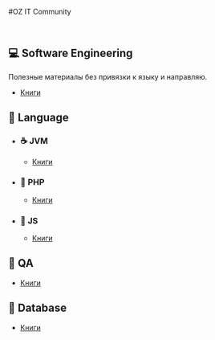 #OZ IT Community

<br/>

## 💻 Software Engineering 
Полезные материалы без привязки к языку и направляю.
- [Книги](https://github.com/oz-it-team/oz-it-team.github.io/blob/main/Software%20Engineering/books.md#%D0%BA%D0%BD%D0%B8%D0%B3%D0%B8)

## 🍦 Language
- ### ☕ JVM
    -  [Книги](https://github.com/oz-it-team/oz-it-team.github.io/blob/main/Language/JVM/books.md)
- ### 🥤 PHP
    - [Книги](https://github.com/oz-it-team/oz-it-team.github.io/blob/main/Language/PHP/books.md)
- ### 🍹 JS
    - [Книги](https://github.com/oz-it-team/oz-it-team.github.io/blob/main/Language/JS/books.md)

## 🍦 QA
- [Книги](https://github.com/oz-it-team/oz-it-team.github.io/blob/main/QA/books.md)
## 🍦 Database
- [Книги](https://github.com/oz-it-team/oz-it-team.github.io/blob/main/Database/books.md)